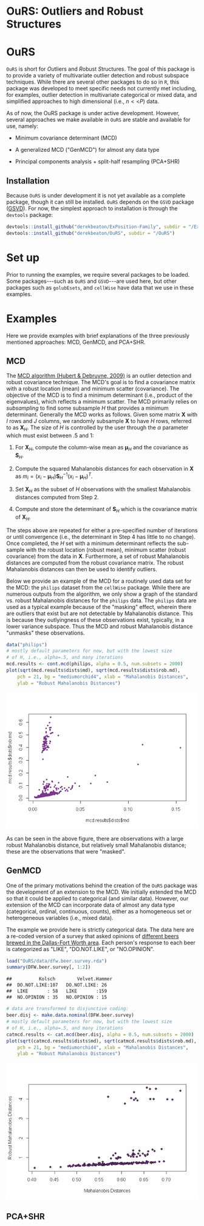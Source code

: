 OuRS: Outliers and Robust Structures
================

OuRS
====

`OuRS` is short for *Ou*tliers and *R*obust *S*tructures. The goal of this package is to provide a variety of multivariate outlier detection and robust subspace techniques. While there are several other packages to do so in `R`, this package was developed to meet specific needs not currently met including, for examples, outlier detection in multivariate categorical or mixed data, and simplified approaches to high dimensional (i.e., *n* &lt; &lt;*P*) data.

As of now, the OuRS package is under active development. However, several approaches we make available in `OuRS` are stable and available for use, namely:

-   Minimum covariance determinant (MCD)

-   A generalized MCD ("GenMCD") for almost any data type

-   Principal components analysis + split-half resampling (PCA+SHR)

Installation
------------

Because `OuRS` is under development it is not yet available as a complete package, though it can still be installed. `OuRS` depends on the `GSVD` package ([GSVD](https://github.com/derekbeaton/ExPosition-Family/tree/master/ExPosition2/GSVD)). For now, the simplest approach to installation is through the `devtools` package:

``` r
devtools::install_github("derekbeaton/ExPosition-Family", subdir = "/ExPosition2/GSVD/Package")
devtools::install_github("derekbeaton/OuRS", subdir = "/OuRS")
```

Set up
======

Prior to running the examples, we require several packages to be loaded. Some packages---such as `OuRS` and `GSVD`---are used here, but other packages such as `golubEsets`, and `cellWise` have data that we use in these examples.

Examples
========

Here we provide examples with brief explanations of the three previously mentioned approaches: MCD, GenMCD, and PCA+SHR.

MCD
---

The [MCD algorithm (Hubert & Debruyne, 2009)](https://onlinelibrary.wiley.com/doi/full/10.1002/wics.61) is an outlier detection and robust covariance technique. The MCD's goal is to find a covariance matrix with a robust location (mean) and minimum scatter (covariance). The objective of the MCD is to find a minimum determinant (i.e., product of the eigenvalues), which reflects a minimum scatter. The MCD primarily relies on *subsampling* to find some subsample *H* that provides a minimum determinant. Generally the MCD works as follows. Given some matrix **X** with *I* rows and *J* columns, we randomly subsample **X** to have *H* rows, referred to as **X**<sub>*H*</sub>. The size of *H* is controlled by the user through the *α* parameter which must exist between .5 and 1:

1.  For **X**<sub>*H*</sub>, compute the column-wise mean as **μ**<sub>*H*</sub> and the covariance as **S**<sub>*H*</sub>.

2.  Compute the squared Mahalanobis distances for each observation in **X** as *m*<sub>*i*</sub> = (*x*<sub>*i*</sub> − **μ**<sub>*H*</sub>)**S**<sub>*H*</sub><sup>−1</sup>(*x*<sub>*i*</sub> − **μ**<sub>*H*</sub>)<sup>*T*</sup>.

3.  Set **X**<sub>*H*</sub> as the subset of *H* observations with the smallest Mahalanobis distances computed from Step 2.

4.  Compute and store the determinant of **S**<sub>*H*</sub> which is the covariance matrix of **X**<sub>*H*</sub>.

The steps above are repeated for either a pre-specified number of iterations or until convergence (i.e., the determinant in Step 4 has little to no change). Once completed, the *H* set with a minimum determinant reflects the sub-sample with the robust location (robust mean), minimum scatter (robust covariance) from the data in **X**. Furthermore, a set of robust Mahalanobis distances are computed from the robust covariance matrix. The robust Mahalanobis distances can then be used to identify outliers.

Below we provide an example of the MCD for a routinely used data set for the MCD: the `philips` dataset from the `cellWise` package. While there are numerous outputs from the algorithm, we only show a graph of the standard vs. robust Mahalanobis distances for the `philips` data. The `philips` data are used as a typical example because of the "masking" effect, wherein there are outliers that exist but are not detectable by Mahalanobis distance. This is because they outlyingness of these observations exist, typically, in a lower variance subspace. Thus the MCD and robust Mahalanobis distance "unmasks" these observations.

``` r
data("philips")
# mostly default parameters for now, but with the lowest size
# of H, i.e., alpha=.5, and many iterations
mcd.results <- cont.mcd(philips, alpha = 0.5, num.subsets = 2000)
plot(sqrt(mcd.results$dists$md), sqrt(mcd.results$dists$rob.md), 
    pch = 21, bg = "mediumorchid4", xlab = "Mahalanobis Distances", 
    ylab = "Robust Mahalanobis Distances")
```

![](README_files/figure-markdown_github/unnamed-chunk-3-1.png)

As can be seen in the above figure, there are observations with a large robust Mahalanobis distance, but relatively small Mahalanobis distance; these are the observations that were "masked".

GenMCD
------

One of the primary motivations behind the creation of the `OuRS` package was the development of an extension to the MCD. We initially extended the MCD so that it could be applied to categorical (and similar data). However, our extension of the MCD can incorporate data of almost any data type (categorical, ordinal, continuous, counts), either as a homogeneous set or heterogeneous variables (i.e., mixed data).

The example we provide here is strictly categorical data. The data here are a re-coded version of a survey that asked opinions of [different beers brewed in the Dallas-Fort Worth area](http://www.dallasobserver.com/restaurants/dfws-favorite-local-beer-as-proven-by-an-actual-scientist-7024953). Each person's response to each beer is categorized as "LIKE", "DO.NOT.LIKE", or "NO.OPINION".

``` r
load("OuRS/data/dfw.beer.survey.rda")
summary(DFW.beer.survey[, 1:2])
```

    ##          Kolsch        Velvet.Hammer
    ##  DO.NOT.LIKE:107   DO.NOT.LIKE: 26  
    ##  LIKE       : 58   LIKE       :159  
    ##  NO.OPINION : 35   NO.OPINION : 15

``` r
# data are transformed to disjunctive coding:
beer.disj <- make.data.nominal(DFW.beer.survey)
# mostly default parameters for now, but with the lowest size
# of H, i.e., alpha=.5, and many iterations
catmcd.results <- cat.mcd(beer.disj, alpha = 0.5, num.subsets = 2000)
plot(sqrt(catmcd.results$dists$md), sqrt(catmcd.results$dists$rob.md), 
    pch = 21, bg = "mediumorchid4", xlab = "Mahalanobis Distances", 
    ylab = "Robust Mahalanobis Distances")
```

![](README_files/figure-markdown_github/unnamed-chunk-4-1.png)

PCA+SHR
-------

<!-- [[Needs updates]].[Gives point and interval estimates. Can be done on data of any dimensionality. First we'll do `philips` and compare against the MCD results. Then we'll do the data from `golubEsets`. PCA+SHR is a large framework that provides many ways to identify outliers of different types. We illustrate a few of those here.] -->
